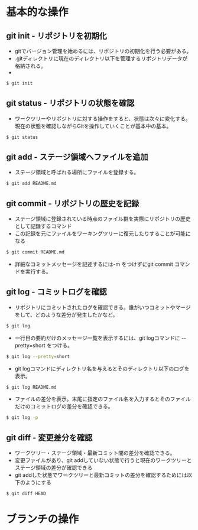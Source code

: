 
# 基本的な操作
## git init - リポジトリを初期化
- gitでバージョン管理を始めるには、リポジトリの初期化を行う必要がある。
- .gitディレクトリに現在のディレクトリ以下を管理するリポジトリデータが格納される。
- 
```bash
$ git init
```

## git status - リポジトリの状態を確認
- ワークツリーやリポジトリに対する操作をすると、状態は次々に変化する。現在の状態を確認しながらGitを操作していくことが基本中の基本。
```bash
$ git status
```

## git add - ステージ領域へファイルを追加
- ステージ領域と呼ばれる場所にファイルを登録する。
```bash
$ git add README.md
```

## git commit - リポジトリの歴史を記録
- ステージ領域に登録されている時点のファイル群を実際にリポジトリの歴史として記録するコマンド
- この記録を元にファイルをワーキングツリーに復元したりすることが可能になる
```bash
$ git commit README.md
```
- 詳細なコミットメッセージを記述するには-m をつけずにgit commit コマンドを実行する。

## git log - コミットログを確認
- リポジトリにコミットされたログを確認できる。誰がいつコミットやマージをして、どのような差分が発生したかなど。
```bash
$ git log
```
- 一行目の要約だけのメッセージ一覧を表示するには、git logコマンドに --pretty=short をつける。
```bash
$ git log --pretty=short
```
- git logコマンドにディレクトリ名を与えるとそのディレクトリ以下のログを表示。
```bash
$ git log README.md
```
- ファイルの差分を表示。末尾に指定のファイル名を入力するとそのファイルだけのコミットログの差分を確認できる。
```bash
$ git log -p
```

## git diff - 変更差分を確認
- ワークツリー・ステージ領域・最新コミット間の差分を確認できる。
- 変更ファイルがあり、git addしていない状態で行うと現在のワークツリーとステージ領域の差分が確認できる
- git addした状態でワークツリーと最新コミットの差分を確認するためには以下のようにする
```bash
$ git diff HEAD
```

# ブランチの操作
